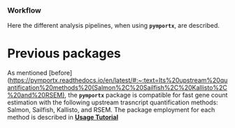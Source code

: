 ### Workflow
Here the different analysis pipelines, when using **`pymportx`**, are described.

# Previous packages
As mentioned [before](https://pymportx.readthedocs.io/en/latest/#:~:text=Its%20upstream%20quantification%20methods%20(Salmon%2C%20Sailfish%2C%20Kallisto%2C%20and%20RSEM), the **`pymportx`** package is compatible for fast gene count estimation with the following upstream trasncript quantification methods: Salmon, Sailfish, Kallisto, and RSEM. The package employment for each method is described in [**Usage Tutorial**](https://pymportx.readthedocs.io/en/latest/#:~:text=as%20shown%20below%3A-,Usage%20tutorial,-Salmon)

